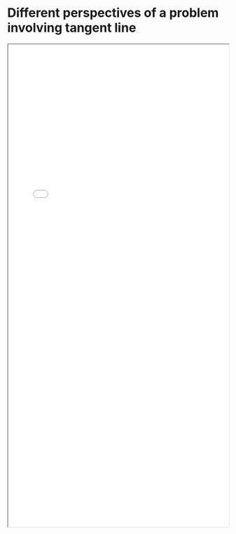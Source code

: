# Different perspectives of a problem involving tangent line


<!--more-->

<iframe src="/pdf/parabola.pdf" height="1100px" width="100%"></iframe>



